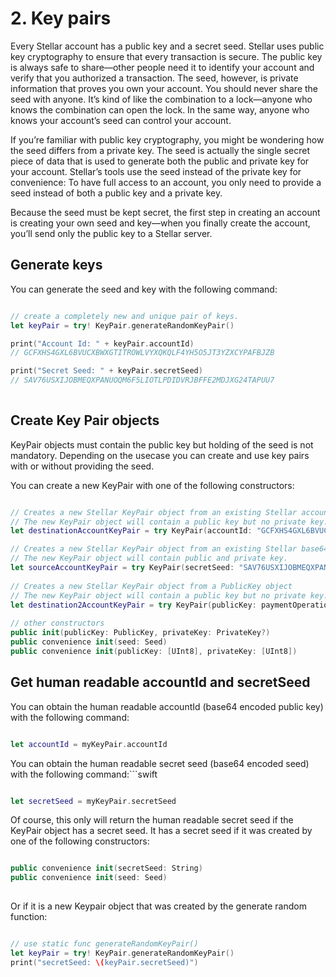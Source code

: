 # 2. Key pairs


Every Stellar account has a public key and a secret seed. Stellar uses public key cryptography to ensure that every transaction is secure. The public key is always safe to share—other people need it to identify your account and verify that you authorized a transaction. The seed, however, is private information that proves you own your account. You should never share the seed with anyone. It’s kind of like the combination to a lock—anyone who knows the combination can open the lock. In the same way, anyone who knows your account’s seed can control your account.

If you’re familiar with public key cryptography, you might be wondering how the seed differs from a private key. The seed is actually the single secret piece of data that is used to generate both the public and private key for your account. Stellar’s tools use the seed instead of the private key for convenience: To have full access to an account, you only need to provide a seed instead of both a public key and a private key.

Because the seed must be kept secret, the first step in creating an account is creating your own seed and key—when you finally create the account, you’ll send only the public key to a Stellar server.


## Generate keys

You can generate the seed and key with the following command:

```swift

// create a completely new and unique pair of keys.
let keyPair = try! KeyPair.generateRandomKeyPair()

print("Account Id: " + keyPair.accountId)
// GCFXHS4GXL6BVUCXBWXGTITROWLVYXQKQLF4YH5O5JT3YZXCYPAFBJZB

print("Secret Seed: " + keyPair.secretSeed)
// SAV76USXIJOBMEQXPANUOQM6F5LIOTLPDIDVRJBFFE2MDJXG24TAPUU7
 
```

## Create Key Pair objects

KeyPair objects must contain the public key but holding of the seed is not mandatory. Depending on the usecase you can create and use key pairs with or without providing the seed. 

You can create a new KeyPair with one of the following constructors:

```swift

// Creates a new Stellar KeyPair object from an existing Stellar account ID (base64 encoded public key).
// The new KeyPair object will contain a public key but no private key.
let destinationAccountKeyPair = try KeyPair(accountId: "GCFXHS4GXL6BVUCXBWXGTITROWLVYXQKQLF4YH5O5JT3YZXCYPAFBJZB")

// Creates a new Stellar KeyPair object from an existing Stellar base64 encoded seed.
// The new KeyPair object will contain public and private key.
let sourceAccountKeyPair = try KeyPair(secretSeed: "SAV76USXIJOBMEQXPANUOQM6F5LIOTLPDIDVRJBFFE2MDJXG24TAPUU7")
        
// Creates a new Stellar KeyPair object from a PublicKey object
// The new KeyPair object will contain a public key but no private key.
let destination2AccountKeyPair = try KeyPair(publicKey: paymentOperationXDR.destination)
        
// other constructors
public init(publicKey: PublicKey, privateKey: PrivateKey?)
public convenience init(seed: Seed)
public convenience init(publicKey: [UInt8], privateKey: [UInt8])

```

## Get human readable accountId and secretSeed

You can obtain the human readable accountId (base64 encoded public key) with the following command:

```swift

let accountId = myKeyPair.accountId

```

You can obtain the human readable secret seed (base64 encoded seed) with the following command:```swift


```swift

let secretSeed = myKeyPair.secretSeed

```

Of course, this only will return the human readable secret seed if the KeyPair object has a secret seed.
It has a secret seed if it was created by one of the following constructors:

```swift

public convenience init(secretSeed: String)
public convenience init(seed: Seed)
 

```

Or if it is a new Keypair object that was created by the generate random function:

```swift

// use static func generateRandomKeyPair()
let keyPair = try! KeyPair.generateRandomKeyPair()
print("secretSeed: \(keyPair.secretSeed)")

```